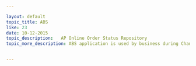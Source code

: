 ```yaml
---

layout: default
topic_title: ABS
like: 23
date: 10-12-2015
topic_description:   AP Online Order Status Repository 
topic_more_description: ABS application is used by business during Change of shipping address in AP region. OCI has exposed a webservice for ABS to query OMEGA Cache for the latest Order and shipping information.


---
```

